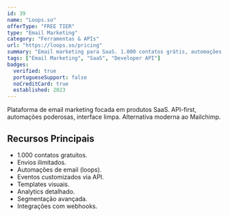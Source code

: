 ```yaml
---
id: 39
name: "Loops.so"
offerType: "FREE TIER"
type: "Email Marketing"
category: "Ferramentas & APIs"
url: "https://loops.so/pricing"
summary: "Email marketing para SaaS. 1.000 contatos grátis, automações, analytics, API moderna."
tags: ["Email Marketing", "SaaS", "Developer API"]
badges:
  verified: true
  portugueseSupport: false
  noCreditCard: true
  established: 2023
---
```


Plataforma de email marketing focada em produtos SaaS. API-first, automações poderosas, interface limpa. Alternativa moderna ao Mailchimp.

## Recursos Principais

- 1.000 contatos gratuitos.
- Envios ilimitados.
- Automações de email (loops).
- Eventos customizados via API.
- Templates visuais.
- Analytics detalhado.
- Segmentação avançada.
- Integrações com webhooks.

